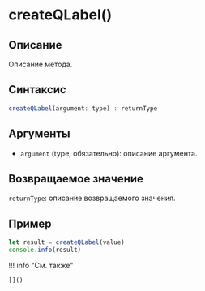 # createQLabel()

## Описание
Описание метода.

## Синтаксис
```javascript
createQLabel(argument: type) : returnType
```

## Аргументы
- `argument` (type, обязательно): описание аргумента.

## Возвращаемое значение
`returnType`: описание возвращаемого значения.

## Пример
```javascript linenums="1"
let result = createQLabel(value)
console.info(result)
```

!!! info "См. также"

    []()

